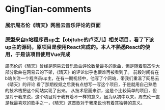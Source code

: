 # QingTian-comments
### 展示周杰伦《晴天》网易云音乐评论的页面
### 原型来自b站程序员up主【objtube的卢克儿】相关项目，看了下该up主的源码，原项目是使用React完成的。本人不熟悉React的使用，于是该项目使用Vue完成

周杰伦的《晴天》曾经是网易云音乐歌曲评论数量最多的歌曲，但是随着周杰伦大部分歌曲在网易云的下架，《晴天》的评论似乎也很难再被看到了。
前段时间有在b站关注一个程序员up主，在有一期视频中，他写了个网站，带我们重温了网易云《晴天》的评论
看了那期视频之后我有点想写一写这个项目，于是就用自己熟悉的技术栈把这个网站实现了出来。
从技术层面来讲，这是个比较简单的项目，但是对于我来说，这个项目对于我有着不一样的意义，因为从初中以来，周杰伦一直是我最喜欢的歌手之一，《晴天》这首歌对于我来说也有着其独特的意义。

